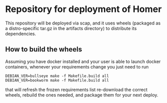 # Repository for deployment of Homer

This repository will be deployed via scap, and it uses wheels (packaged as a
distro-specific tar.gz in the artifacts directory) to distribute its
dependencies.

## How to build the wheels

Assuming you have docker installed and your user is able to launch docker
containers, whenever your requirements change you just need to run

    DEBIAN_VER=bullseye make -f Makefile.build all
    DEBIAN_VER=bookworm make -f Makefile.build all

that will refresh the frozen requirements list re-download the correct wheels,
rebuild the ones needed, and package them for your next deploy.
